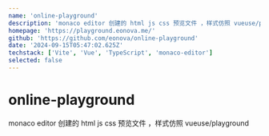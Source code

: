 ```yaml
---
name: 'online-playground'
description: 'monaco editor 创建的 html js css 预览文件 ，样式仿照 vueuse/playground'
homepage: 'https://playground.eonova.me/'
github: 'https://github.com/eonova/online-playground'
date: '2024-09-15T05:47:02.625Z'
techstack: ['Vite', 'Vue', 'TypeScript', 'monaco-editor']
selected: false
---
```


# online-playground

monaco editor 创建的 html js css 预览文件 ，样式仿照 vueuse/playground

